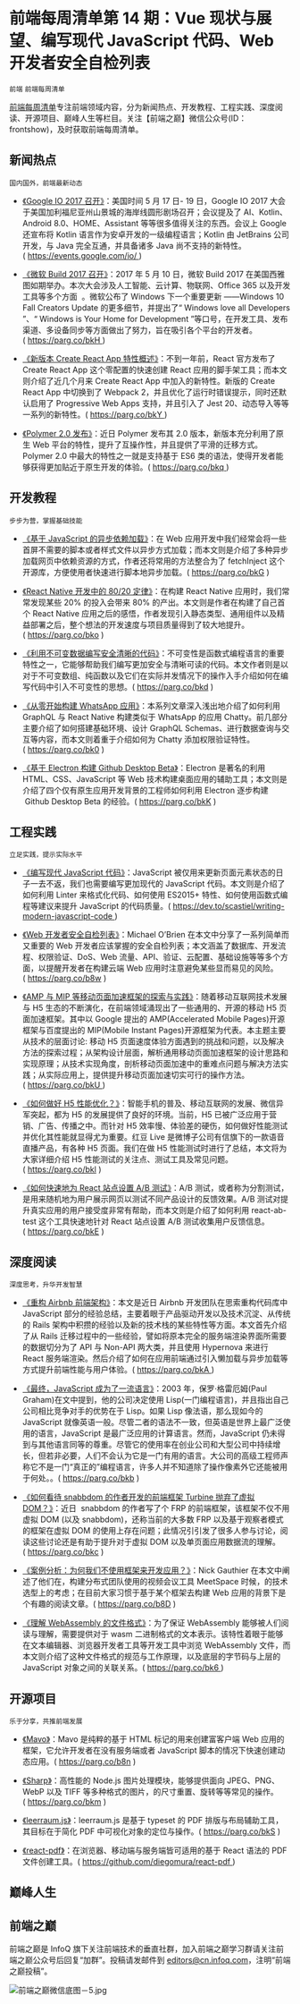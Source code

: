 # 前端每周清单第 14 期：Vue 现状与展望、编写现代 JavaScript 代码、Web 开发者安全自检列表

`前端` `前端每周清单`

[前端每周清单](http://www.infoq.com/cn/FE-Weekly)专注前端领域内容，分为新闻热点、开发教程、工程实践、深度阅读、开源项目、巅峰人生等栏目。关注【前端之巅】微信公众号(ID：frontshow)，及时获取前端每周清单。

## 新闻热点

`国内国外，前端最新动态`

- [《Google IO 2017 召开》](https://events.google.com/io/)：美国时间 5 月 17 日- 19 日，Google IO 2017 大会于美国加利福尼亚州山景城的海岸线圆形剧场召开；会议提及了 AI、Kotlin、Android 8.0、HOME、Assistant 等等很多值得关注的东西。会议上 Google 还宣布将 Kotlin 语言作为安卓开发的一级编程语言；Kotlin 由 JetBrains 公司开发，与 Java 完全互通，并具备诸多 Java 尚不支持的新特性。( https://events.google.com/io/ )

- [《微软 Build 2017 召开》](https://parg.co/bkH)：2017 年 5 月 10 日，微软 Build 2017 在美国西雅图如期举办。本次大会涉及人工智能、云计算、物联网、Office 365 以及开发工具等多个方面  。微软公布了 Windows 下一个重要更新 ——Windows 10 Fall Creators Update 的更多细节，并提出了“ Windows love all Developers ”、“ Windows is Your Home for Development ”等口号，在开发工具、发布渠道、多设备同步等方面做出了努力，旨在吸引各个平台的开发者。( https://parg.co/bkH )

- [《新版本 Create React App 特性概述》](https://parg.co/bkY)：不到一年前，React 官方发布了 Create React App 这个零配置的快速创建 React 应用的脚手架工具；而本文则介绍了近几个月来 Create React App 中加入的新特性。新版的 Create React App 中切换到了 Webpack 2，并且优化了运行时错误提示，同时还默认启用了 Progressive Web Apps 支持，并且引入了 Jest 20、动态导入等等一系列的新特性。( https://parg.co/bkY )

- [《Polymer 2.0 发布》](https://www.polymer-project.org/blog/2017-05-15-time-for-two)：近日 Polymer 发布其 2.0 版本，新版本充分利用了原生 Web 平台的特性，提升了互操作性，并且提供了平滑的迁移方式。Polymer 2.0 中最大的特性之一就是支持基于 ES6 类的语法，使得开发者能够获得更加贴近于原生开发的体验。( https://parg.co/bkq )

## 开发教程

`步步为营，掌握基础技能`

- [《基于 JavaScript 的异步依赖加载》](https://parg.co/bkG)：在 Web 应用开发中我们经常会将一些首屏不需要的脚本或者样式文件以异步方式加载；而本文则是介绍了多种异步加载网页中依赖资源的方式，作者还将常用的方法整合为了 fetchInject 这个开源库，方便使用者快速进行脚本地异步加载。( https://parg.co/bkG )

- [《React Native 开发中的 80/20 定律》](https://parg.co/bko)：在构建 React Native 应用时，我们常常发现某些 20% 的投入会带来 80% 的产出。本文则是作者在构建了自己首个 React Native 应用之后的感悟，作者发现引入静态类型、通用组件以及精益部署之后，整个想法的开发速度与项目质量得到了较大地提升。( https://parg.co/bko )

- [《利用不可变数据编写安全清晰的代码》](https://parg.co/bkd)：不可变性是函数式编程语言的重要特性之一，它能够帮助我们编写更加安全与清晰可读的代码。本文作者则是以对于不可变数组、纯函数以及它们在实际并发情况下的操作入手介绍如何在编写代码中引入不可变性的思想。( https://parg.co/bkd )

- [《从零开始构建 WhatsApp 应用》](https://parg.co/bk0)：本系列文章深入浅出地介绍了如何利用 GraphQL 与 React Native 构建类似于 WhatsApp 的应用 Chatty。前几部分主要介绍了如何搭建基础环境、设计 GraphQL Schemas、进行数据查询与交互等内容，而本文则着重于介绍如何为 Chatty 添加权限验证特性。( https://parg.co/bk0 )

- [《基于 Electron 构建 Github Desktop Beta》](https://parg.co/bkK)：Electron 是著名的利用 HTML、CSS、JavaScript 等 Web 技术构建桌面应用的辅助工具；本文则是介绍了四个仅有原生应用开发背景的工程师如何利用 Electron 逐步构建  Github Desktop Beta 的经验。( https://parg.co/bkK )

## 工程实践

`立足实践，提示实际水平`

- [《编写现代 JavaScript 代码》](https://dev.to/scastiel/writing-modern-javascript-code)：JavaScript 被仅用来更新页面元素状态的日子一去不返，我们也需要编写更加现代的 JavaScript 代码。本文则是介绍了如何利用 Linter 来格式化代码、如何使用 ES2015+ 特性、如何使用函数式编程等建议来提升 JavaScript 的代码质量。( https://dev.to/scastiel/writing-modern-javascript-code )

- [《Web 开发者安全自检列表》](https://parg.co/b8w)：Michael O’Brien 在本文中分享了一系列简单而又重要的 Web 开发者应该掌握的安全自检列表；本文涵盖了数据库、开发流程、权限验证、DoS、Web 流量、API、验证、云配置、基础设施等等多个方面，以提醒开发者在构建云端 Web 应用时注意避免某些显而易见的风险。( https://parg.co/b8w )

- [《AMP 与 MIP 等移动页面加速框架的探索与实践》](https://parg.co/bkU)：随着移动互联网技术发展与 H5 生态的不断演化，在前端领域涌现出了一些通用的、开源的移动 H5 页面加速框架。其中以 Google 提出的 AMP(Accelerated Mobile Pages)开源框架与百度提出的 MIP(Mobile Instant Pages)开源框架为代表。本主题主要从技术的层面讨论: 移动 H5 页面速度体验方面遇到的挑战和问题，以及解决方法的探索过程；从架构设计层面，解析通用移动页面加速框架的设计思路和实现原理；从技术实现角度，剖析移动页面加速中的重难点问题与解决方法实践；从实际应用上，提供提升移动页面加速切实可行的操作方法。( https://parg.co/bkU )

- [《如何做好 H5 性能优化？》](https://parg.co/bkl)：智能手机的普及、移动互联网的发展、微信异军突起，都为 H5 的发展提供了良好的环境。当前，H5 已被广泛应用于营销、广告、传播之中。而针对 H5 效率慢、体验差的硬伤，如何做好性能测试并优化其性能就显得尤为重要。红豆 Live 是微博子公司有信旗下的一款语音直播产品，有各种 H5 页面。我们在做 H5 性能测试时进行了总结，本文将为大家详细介绍 H5 性能测试的关注点、测试工具及常见问题。( https://parg.co/bkl )

- [《如何快速地为 React 站点设置 A/B 测试》](https://parg.co/bkE)：A/B 测试，或者称为分割测试，是用来随机地为用户展示网页以测试不同产品设计的反馈效果。A/B 测试对提升真实应用的用户接受度非常有帮助，而本文则是介绍了如何利用 react-ab-test 这个工具快速地针对 React 站点设置 A/B 测试收集用户反馈信息。( https://parg.co/bkE )

## 深度阅读

`深度思考，升华开发智慧`

- [《重构 Airbnb 前端架构》](https://parg.co/bkA)：本文是近日 Airbnb 开发团队在思索重构代码库中 JavaScript 部分的经验总结，主要着眼于产品驱动开发以及技术沉淀、从传统的 Rails 架构中积攒的经验以及新的技术栈的某些特性等方面。本文首先介绍了从 Rails 迁移过程中的一些经验，譬如将原本完全的服务端渲染界面所需要的数据切分为了 API 与 Non-API 两大类，并且使用 Hypernova 来进行 React 服务端渲染。然后介绍了如何在应用前端通过引入懒加载与异步加载等方式提升前端性能与用户体验。( https://parg.co/bkA )

- [《最终，JavaScript 成为了一流语言》](http://www.infoq.com/cn/news/2017/05/JavaScript-become-language)：2003 年，保罗·格雷厄姆(Paul Graham)在文中提到，他的公司决定使用 Lisp(一门编程语言)，并且指出自己公司相比竞争对手的优势在于 Lisp。如果 Lisp 像法语，那么现如今的 JavaScript 就像英语一般。尽管二者的语法不一致，但英语是世界上最广泛使用的语言，JavaScript 是最广泛应用的计算语言。然而，JavaScript 仍未得到与其他语言同等的尊重。尽管它的使用率在创业公司和大型公司中持续增长，但若非必要，人们不会认为它是一门有用的语言。大公司的高级工程师声称它不是一门“真正的”编程语言，许多人并不知道除了操作像素外它还能被用于何处。。( https://parg.co/bkb )

- [《如何看待 snabbdom 的作者开发的前端框架 Turbine 抛弃了虚拟 DOM？》](https://parg.co/bkc)：近日  snabbdom 的作者写了个 FRP 的前端框架，该框架不仅不用虚拟 DOM (以及 snabbdom)，还称当前的大多数 FRP 以及基于观察者模式的框架在虚拟 DOM 的使用上存在问题；此情况引引发了很多人参与讨论，阅读这些讨论还是有助于提升对于虚拟 DOM 以及单页面应用数据流的理解。( https://parg.co/bkc )

- [《案例分析：为何我们不使用框架来开发应用？》](https://parg.co/b8D)：Nick Gauthier 在本文中阐述了他们在，构建分布式团队使用的视频会议工具 MeetSpace 时候，的技术选型上的考虑；在目前大家习惯于基于某个框架去构建 Web 应用的背景下是个有趣的阅读文章。( https://parg.co/b8D )

- [《理解 WebAssembly 的文件格式》](https://parg.co/bk6)：为了保证 WebAssembly 能够被人们阅读与理解，需要提供对于 wasm 二进制格式的文本表示。该特性着眼于能够在文本编辑器、浏览器开发者工具等开发工具中浏览 WebAssembly 文件，而本文则介绍了这种文件格式的规范与工作原理，以及底层的字节码与上层的 JavaScript 对象之间的关联关系。( https://parg.co/bk6 )

## 开源项目

`乐于分享，共推前端发展`

- [《Mavo》](https://parg.co/b8n)：Mavo 是纯粹的基于 HTML 标记的用来创建富客户端 Web 应用的框架，它允许开发者在没有服务端或者 JavaScript 脚本的情况下快速创建动态应用。( https://parg.co/b8n )

- [《Sharp》](https://parg.co/bkm)：高性能的 Node.js 图片处理模块，能够提供面向 JPEG、PNG、WebP 以及 TIFF 等多种格式的图片，的尺寸重置、旋转等等常见的操作。( https://parg.co/bkm )

- [《leerraum.js》](https://github.com/pkamenarsky/leerraum.js/blob/master/README.md)：leerraum.js 是基于 typeset 的 PDF 排版与布局辅助工具，其目标在于简化 PDF 中可视化对象的定位与操作。( https://parg.co/bkS )

- [《react-pdf》](https://github.com/diegomura/react-pdf)：在浏览器、移动端与服务端皆可适用的基于 React 语法的 PDF 文件创建工具。( https://github.com/diegomura/react-pdf )

## 巅峰人生

## 前端之巅

前端之巅是 InfoQ 旗下关注前端技术的垂直社群，加入前端之巅学习群请关注前端之巅公众号后回复“加群”。投稿请发邮件到 editors@cn.infoq.com，注明“前端之巅投稿”。

![前端之巅微信底图－5.jpg](http://upload-images.jianshu.io/upload_images/1647496-01712a993d2b23de.jpg?imageMogr2/auto-orient/strip%7CimageView2/2/w/1240)
